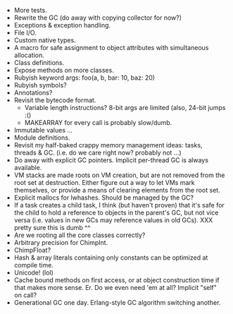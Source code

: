 * More tests.
* Rewrite the GC (do away with copying collector for now?)
* Exceptions & exception handling.
* File I/O.
* Custom native types.
* A macro for safe assignment to object attributes with simultaneous
  allocation.
* Class definitions.
* Expose methods on more classes.
* Rubyish keyword args:
  foo(a, b, bar: 10, baz: 20)
* Rubyish symbols?
* Annotations?
* Revisit the bytecode format.
  - Variable length instructions? 8-bit args are limited (also, 24-bit jumps :()
  - MAKEARRAY for every call is probably slow/dumb.
* Immutable values ...
* Module definitions.
* Revisit my half-baked crappy memory management ideas: tasks, threads & GC.
  (i.e. do we care right now? probably not ...)
* Do away with explicit GC pointers. Implicit per-thread GC is always available.
* VM stacks are made roots on VM creation, but are not removed from the root
  set at destruction. Either figure out a way to let VMs mark themselves, or
  provide a means of clearing elements from the root set.
* Explicit mallocs for lwhashes. Should be managed by the GC?
* If a task creates a child task, I think (but haven't proven) that it's
  safe for the child to hold a reference to objects in the parent's GC,
  but not vice versa (i.e. values in new GCs may reference values in old GCs).
  XXX pretty sure this is dumb ^^
* Are we rooting all the core classes correctly?
* Arbitrary precision for ChimpInt.
* ChimpFloat?
* Hash & array literals containing only constants can be optimized at compile time.
* Unicode! (lol)
* Cache bound methods on first access, or at object construction time if
  that makes more sense. Er. Do we even need 'em at all?
  Implicit "self" on call?
* Generational GC one day. Erlang-style GC algorithm switching another.
